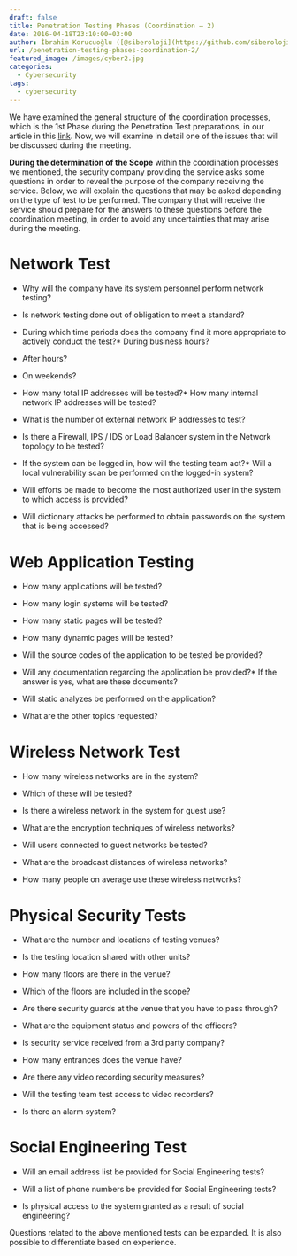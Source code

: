 ```yaml
---
draft: false
title: Penetration Testing Phases (Coordination – 2)
date: 2016-04-18T23:10:00+03:00
author: İbrahim Korucuoğlu ([@siberoloji](https://github.com/siberoloji))
url: /penetration-testing-phases-coordination-2/
featured_image: /images/cyber2.jpg
categories:
  - Cybersecurity
tags:
  - cybersecurity
---
```



We have examined the general structure of the coordination processes, which is the 1st Phase during the Penetration Test preparations, in our article in this <a href="https://www.siberoloji.com/sizma-testi-safhalari-nelerdir/">link</a>. Now, we will examine in detail one of the issues that will be discussed during the meeting.



**During the determination of the Scope** within the coordination processes we mentioned, the security company providing the service asks some questions in order to reveal the purpose of the company receiving the service. Below, we will explain the questions that may be asked depending on the type of test to be performed. The company that will receive the service should prepare for the answers to these questions before the coordination meeting, in order to avoid any uncertainties that may arise during the meeting.



# Network Test


*  Why will the company have its system personnel perform network testing?

* Is network testing done out of obligation to meet a standard?

* During which time periods does the company find it more appropriate to actively conduct the test?*  During business hours?

* After hours?

* On weekends?



* How many total IP addresses will be tested?*  How many internal network IP addresses will be tested?

* What is the number of external network IP addresses to test?



* Is there a Firewall, IPS / IDS or Load Balancer system in the Network topology to be tested?

* If the system can be logged in, how will the testing team act?*  Will a local vulnerability scan be performed on the logged-in system?

* Will efforts be made to become the most authorized user in the system to which access is provided?

* Will dictionary attacks be performed to obtain passwords on the system that is being accessed?

# Web Application Testing


*  How many applications will be tested?

* How many login systems will be tested?

* How many static pages will be tested?

* How many dynamic pages will be tested?

* Will the source codes of the application to be tested be provided?

* Will any documentation regarding the application be provided?*  If the answer is yes, what are these documents?



* Will static analyzes be performed on the application?

* What are the other topics requested?




# Wireless Network Test


*  How many wireless networks are in the system?

* Which of these will be tested?

* Is there a wireless network in the system for guest use?

* What are the encryption techniques of wireless networks?

* Will users connected to guest networks be tested?

* What are the broadcast distances of wireless networks?

* How many people on average use these wireless networks?




# Physical Security Tests


*  What are the number and locations of testing venues?

* Is the testing location shared with other units?

* How many floors are there in the venue?

* Which of the floors are included in the scope?

* Are there security guards at the venue that you have to pass through?

* What are the equipment status and powers of the officers?

* Is security service received from a 3rd party company?

* How many entrances does the venue have?

* Are there any video recording security measures?

* Will the testing team test access to video recorders?

* Is there an alarm system?




# Social Engineering Test


*  Will an email address list be provided for Social Engineering tests?

* Will a list of phone numbers be provided for Social Engineering tests?

* Is physical access to the system granted as a result of social engineering?




Questions related to the above mentioned tests can be expanded. It is also possible to differentiate based on experience.
